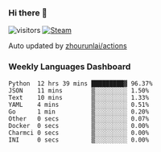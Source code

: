 ### Hi there 👋

![visitors](https://visitor-badge.glitch.me/badge?page_id=zhourunlai)
[![Steam](https://img.shields.io/badge/dynamic/json?label=Steam&query=%24.data.totalSubs&url=https%3A%2F%2Fapi.spencerwoo.com%2Fsubstats%2F%3Fsource%3DsteamGames%26queryKey%3D76561198285156854&suffix=%20Games&logo=steam&labelColor=134375&color=0b1a37&longCache=true)](http://steamcommunity.com/profiles/76561198285156854)

Auto updated by <a href="https://github.com/zhourunlai/zhourunlai/actions" target="_blank">zhourunlai/actions</a>

### Weekly Languages Dashboard

<!--PART:wakatime-->
```text
Python  12 hrs 39 mins █████████▓ 96.37%
JSON    11 mins        ▒░░░░░░░░░ 1.50%
Text    10 mins        ▒░░░░░░░░░ 1.33%
YAML    4 mins         ▒░░░░░░░░░ 0.51%
Go      1 min          ▒░░░░░░░░░ 0.20%
Other   0 secs         ▒░░░░░░░░░ 0.07%
Docker  0 secs         ▒░░░░░░░░░ 0.00%
Charmci 0 secs         ▒░░░░░░░░░ 0.00%
INI     0 secs         ▒░░░░░░░░░ 0.00%
```
<!--PART:wakatime-->
